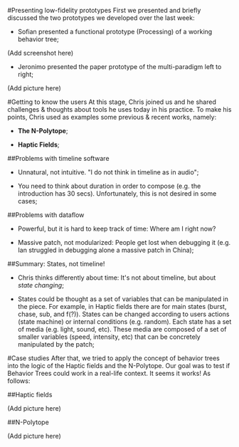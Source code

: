 
#Presenting low-fidelity prototypes
First we presented and briefly discussed the two prototypes we developed over the last week:

- Sofian presented a functional prototype (Processing) of a working behavior tree;

(Add screenshot here)

- Jeronimo presented the paper prototype of the multi-paradigm left to right;

(Add picture here)

#Getting to know the users
At this stage, Chris joined us and he shared challenges & thoughts about tools he uses today in his practice. To make his points, Chris used as examples some previous & recent works, namely:

- **The N-Polytope**;
	
- **Haptic Fields**;

##Problems with timeline software
- Unnatural, not intuitive. "I do not think in timeline as in audio";

- You need to think about duration in order to compose (e.g. the introduction has 30 secs). Unfortunately, this is not desired in some cases;

##Problems with dataflow  
- Powerful, but it is hard to keep track of time: Where am I right now?

- Massive patch, not modularized: People get lost when debugging it (e.g. Ian struggled in debugging alone a massive patch in China);

##Summary: States, not timeline!
- Chris thinks differently about time: It's not about timeline, but about _state changing_;

- States could be thought as a set of variables that can be manipulated in the piece. For example, in Haptic fields there are for main states (burst, chase, sub, and f(?)). States can be changed according to users actions (state machine) or internal conditions (e.g. random). Each state has a set of media (e.g. light, sound, etc). These media are composed of a set of smaller variables (speed, intensity, etc) that can be concretely manipulated by the patch;

#Case studies
After that, we tried to apply the concept of behavior trees into the logic of the Haptic fields and the N-Polytope. Our goal was to test if Behavior Trees could work in a real-life context. It seems it works! As follows:

##Haptic fields

(Add picture here)

##N-Polytope

(Add picture here)
